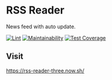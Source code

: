 # RSS Reader
News feed with auto update.

[![Lint](https://github.com/badcookie/rss-reader/workflows/Lint/badge.svg?event=push)](https://github.com/badcookie/rss-reader/actions)
[![Maintainability](https://api.codeclimate.com/v1/badges/0541361724b35710d417/maintainability)](https://codeclimate.com/github/badcookie/rss-reader/maintainability)
[![Test Coverage](https://api.codeclimate.com/v1/badges/0541361724b35710d417/test_coverage)](https://codeclimate.com/github/badcookie/rss-reader/test_coverage)

## Visit

https://rss-reader-three.now.sh/
